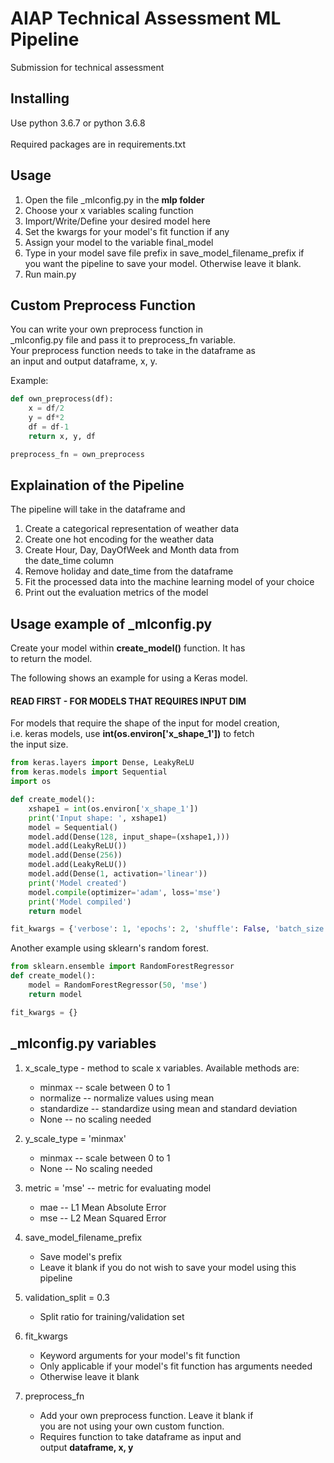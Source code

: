 # AIAP Technical Assessment ML Pipeline

Submission for technical assessment

## Installing

Use python 3.6.7 or python 3.6.8\
\
Required packages are in requirements.txt

## Usage

1. Open the file _mlconfig.py in the __mlp folder__
2. Choose your x variables scaling function
3. Import/Write/Define your desired model here
4. Set the kwargs for your model's fit function if any
5. Assign your model to the variable final_model
6. Type in your model save file prefix in save_model_filename_prefix if\
you want the pipeline to save your model. Otherwise leave it blank.
7. Run main.py

## Custom Preprocess Function
You can write your own preprocess function in\
_mlconfig.py file and pass it to preprocess_fn variable.\
Your preprocess function needs to take in the dataframe as\
an input and output dataframe, x, y.

Example:
```python
def own_preprocess(df):
    x = df/2
    y = df*2
    df = df-1
    return x, y, df

preprocess_fn = own_preprocess
```

## Explaination of the Pipeline
The pipeline will take in the dataframe and
1. Create a categorical representation of weather data
2. Create one hot encoding for the weather data
3. Create Hour, Day, DayOfWeek and Month data from\
the date_time column
4. Remove holiday and date_time from the dataframe
5. Fit the processed data into the machine learning model of your choice
6. Print out the evaluation metrics of the model

## Usage example of _mlconfig.py
Create your model within **create_model()** function. It has\
to return the model.

The following shows an example for using a Keras model.

#### READ FIRST - FOR MODELS THAT REQUIRES INPUT DIM
For models that require the shape of the input for model creation,\
i.e. keras models, use **int(os.environ['x_shape_1'])** to fetch\
the input size.

```python
from keras.layers import Dense, LeakyReLU
from keras.models import Sequential
import os

def create_model():
    xshape1 = int(os.environ['x_shape_1'])
    print('Input shape: ', xshape1)
    model = Sequential()
    model.add(Dense(128, input_shape=(xshape1,)))
    model.add(LeakyReLU())
    model.add(Dense(256))
    model.add(LeakyReLU())
    model.add(Dense(1, activation='linear'))
    print('Model created')
    model.compile(optimizer='adam', loss='mse')
    print('Model compiled')
    return model

fit_kwargs = {'verbose': 1, 'epochs': 2, 'shuffle': False, 'batch_size': 128}
```

Another example using sklearn's random forest.

```python
from sklearn.ensemble import RandomForestRegressor
def create_model():
    model = RandomForestRegressor(50, 'mse')
    return model

fit_kwargs = {}
```

## _mlconfig.py variables
1. x_scale_type - method to scale x variables. Available methods are:
    - minmax -- scale between 0 to 1
    - normalize -- normalize values using mean
    - standardize -- standardize using mean and standard deviation
    - None --  no scaling needed
2. y_scale_type = 'minmax'
    - minmax -- scale between 0 to 1
    - None -- No scaling needed
3. metric = 'mse' -- metric for evaluating model
    - mae --  L1 Mean Absolute Error
    - mse -- L2 Mean Squared Error
4. save_model_filename_prefix 
    - Save model's prefix
    - Leave it blank if you do not wish to save your model using this pipeline
5. validation_split = 0.3
    - Split ratio for training/validation set
6. fit_kwargs
    - Keyword arguments for your model's fit function
    - Only applicable if your model's fit function has arguments needed
    - Otherwise leave it blank
    
7. preprocess_fn
    - Add your own preprocess function. Leave it blank if\
    you are not using your own custom function.
    - Requires function to take dataframe as input and\
    output **dataframe, x, y**